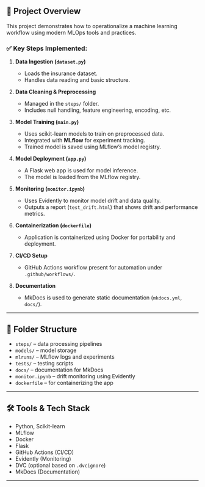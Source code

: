 ## 🚀 Project Overview

This project demonstrates how to operationalize a machine learning workflow using modern MLOps tools and practices.

### ✅ Key Steps Implemented:

1. **Data Ingestion (`dataset.py`)**

   - Loads the insurance dataset.
   - Handles data reading and basic structure.

2. **Data Cleaning & Preprocessing**

   - Managed in the `steps/` folder.
   - Includes null handling, feature engineering, encoding, etc.

3. **Model Training (`main.py`)**

   - Uses scikit-learn models to train on preprocessed data.
   - Integrated with **MLflow** for experiment tracking.
   - Trained model is saved using MLflow’s model registry.

4. **Model Deployment (`app.py`)**

   - A Flask web app is used for model inference.
   - The model is loaded from the MLflow registry.

5. **Monitoring (`monitor.ipynb`)**

   - Uses Evidently to monitor model drift and data quality.
   - Outputs a report (`test_drift.html`) that shows drift and performance metrics.

6. **Containerization (`dockerfile`)**

   - Application is containerized using Docker for portability and deployment.

7. **CI/CD Setup**

   - GitHub Actions workflow present for automation under `.github/workflows/`.

8. **Documentation**
   - MkDocs is used to generate static documentation (`mkdocs.yml`, `docs/`).

---

## 📂 Folder Structure

- `steps/` – data processing pipelines
- `models/` – model storage
- `mlruns/` – MLflow logs and experiments
- `tests/` – testing scripts
- `docs/` – documentation for MkDocs
- `monitor.ipynb` – drift monitoring using Evidently
- `dockerfile` – for containerizing the app

---

## 🛠️ Tools & Tech Stack

- Python, Scikit-learn
- MLflow
- Docker
- Flask
- GitHub Actions (CI/CD)
- Evidently (Monitoring)
- DVC (optional based on `.dvcignore`)
- MkDocs (Documentation)

---
